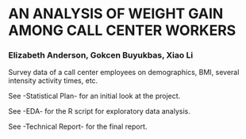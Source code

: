 # AN ANALYSIS OF WEIGHT GAIN AMONG CALL CENTER WORKERS
### Elizabeth Anderson, Gokcen Buyukbas, Xiao Li
Survey data of a call center employees on demographics, BMI, several intensity activity times, etc.

See -Statistical Plan- for an initial look at the project.

See -EDA- for the R script for exploratory data analysis.

See -Technical Report- for the final report. 
